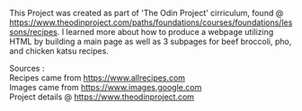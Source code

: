 This Project was created as part of 'The Odin Project' cirriculum, found @ https://www.theodinproject.com/paths/foundations/courses/foundations/lessons/recipes. I learned more about how to produce a webpage utilizing HTML by building a main page as well as 3 subpages for beef broccoli, pho, and chicken katsu recipes.


Sources : \
Recipes came from https://www.allrecipes.com \
Images came from https://www.images.google.com \
Project details @ https://www.theodinproject.com 